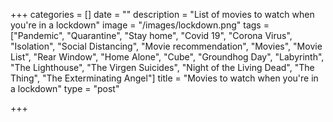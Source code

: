 +++
categories = []
date = ""
description = "List of movies to watch when you're in a lockdown"
image = "/images/lockdown.png"
tags = ["Pandemic", "Quarantine", "Stay home", "Covid 19", "Corona Virus", "Isolation", "Social Distancing", "Movie recommendation", "Movies", "Movie List", "Rear Window", "Home Alone", "Cube", "Groundhog Day", "Labyrinth", "The Lighthouse", "The Virgen Suicides", "Night of the Living Dead", "The Thing", "The Exterminating Angel"]
title = "Movies to watch when you're in a lockdown"
type = "post"

+++

